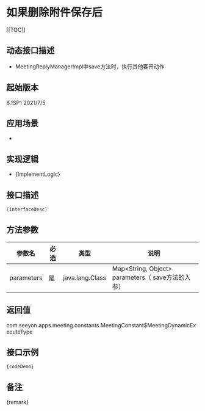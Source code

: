 # 如果删除附件保存后 

[[TOC]]

## 动态接口描述

- MeetingReplyManagerImpl中save方法时，执行其他客开动作

## 起始版本
8.1SP1
2021/7/5

## 应用场景
- 

## 实现逻辑
- {implementLogic}

## 接口描述
```java
{interfaceDesc}
```
## 方法参数
 参数名 | 必选 | 类型 | 说明 
--- |---|--- |--- 
parameters|是|java.lang.Class|Map<String, Object> parameters（ save方法的入参）


## 返回值
com.seeyon.apps.meeting.constants.MeetingConstant$MeetingDynamicExecuteType


## 接口示例
```
{codeDemo}
```

## 备注
{remark}
